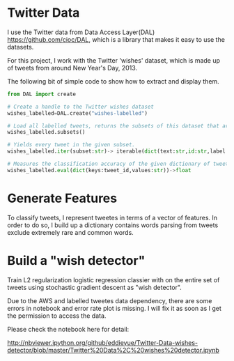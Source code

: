 Twitter Data
============

I use the Twitter data from Data Access Layer(DAL) https://github.com/cioc/DAL, which is a library that makes it easy to use the datasets. 

For this project, I work with the Twitter 'wishes' dataset, which is made up of tweets from around New Year's Day, 2013. 

The following bit of simple code to show how to extract and display them.

```python
from DAL import create

# Create a handle to the Twitter wishes dataset
wishes_labelled=DAL.create("wishes-labelled")

# Load all labelled tweets, returns the subsets of this dataset that are available
wishes_labelled.subsets()

# Yields every tweet in the given subset.
wishes_labelled.iter(subset:str)-> iterable(dict(text:str,id:str,label:str))

# Measures the classification accuracy of the given dictionary of tweet classes.
wishes_labelled.eval(dict(keys:tweet_id,values:str))->float
```

Generate Features
=================

To classify tweets, I represent tweetes in terms of a vector of features. In order to do so, I build up a dictionary contains words parsing from tweets exclude extremely rare and common words.

Build a "wish detector"
=======================

Train L2 regularization logistic regression classier with on the entire set of tweets using stochastic gradient descent as "wish detector". 

Due to the AWS and labelled tweetes data dependency, there are some errors in notebook and error rate plot is missing.  I will fix it as soon as I get the permission to access the data.

Please check the notebook here for detail:

http://nbviewer.ipython.org/github/eddieyue/Twitter-Data-wishes-detector/blob/master/Twitter%20Data%2C%20wishes%20detector.ipynb